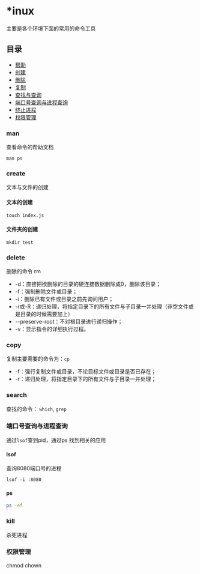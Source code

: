# *inux

主要是各个环境下面的常用的命令工具

## 目录

* [帮助](#man)
* [创建](#create)
* [删除](#delete)
* [复制](#copy)
* [查找与查询](#search)
* [端口号查询与进程查询](#端口号查询与进程查询)
* [终止进程](#kill)
* [权限管理](#权限管理)

### man

查看命令的帮助文档

```shell
man ps
```

### create

文本与文件的创建

#### 文本的创建

```shell
touch index.js
```

#### 文件夹的创建

```shell
mkdir test
```

### delete

删除的命令 rm

* -d：直接把欲删除的目录的硬连接数据删除成0，删除该目录；
* -f：强制删除文件或目录；
* -i：删除已有文件或目录之前先询问用户；
* -r或-R：递归处理，将指定目录下的所有文件与子目录一并处理（非空文件或是目录的时候需要加上）
* --preserve-root：不对根目录进行递归操作；
* -v：显示指令的详细执行过程。

### copy

复制主要需要的命令为：`cp`

* -f：强行复制文件或目录，不论目标文件或目录是否已存在；
* -r：递归处理，将指定目录下的所有文件与子目录一并处理；

### search

查找的命令： `which`, `grep`

### 端口号查询与进程查询

通过`lsof`查到pid，通过ps 找到相关的应用

#### lsof

查询8080端口号的进程

```ls
lsof -i :8080
```

#### ps

```sh
ps -ef 
```

### kill

杀死进程

### 权限管理

chmod  chown
